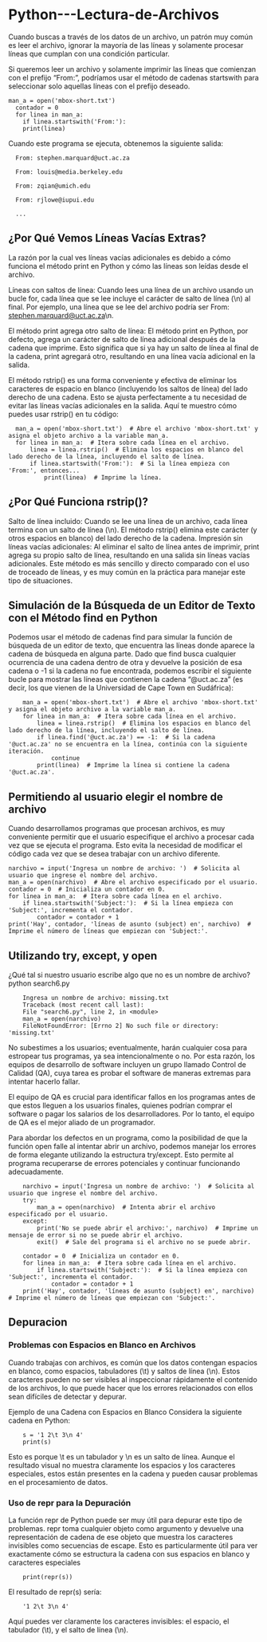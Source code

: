 # Python---Lectura-de-Archivos
Cuando buscas a través de los datos de un archivo, un patrón muy común es leer el archivo, ignorar la mayoría de las líneas y solamente procesar líneas que cumplan con una condición particular.


Si queremos leer un archivo y solamente imprimir las líneas que comienzan con el prefijo “From:”, podríamos usar el método de cadenas startswith para seleccionar solo aquellas líneas con el prefijo deseado.

    man_a = open('mbox-short.txt')
      contador = 0
      for linea in man_a:
        if linea.startswith('From:'):
        print(linea)

Cuando este programa se ejecuta, obtenemos la siguiente salida:

      From: stephen.marquard@uct.ac.za
      
      From: louis@media.berkeley.edu
      
      From: zqian@umich.edu
      
      From: rjlowe@iupui.edu

      ...

## ¿Por Qué Vemos Líneas Vacías Extras?
La razón por la cual ves líneas vacías adicionales es debido a cómo funciona el método print en Python y cómo las líneas son leídas desde el archivo.

Líneas con saltos de línea: Cuando lees una línea de un archivo usando un bucle for, cada línea que se lee incluye el carácter de salto de línea (\n) al final. Por ejemplo, una línea que se lee del archivo podría ser From: stephen.marquard@uct.ac.za\n.

El método print agrega otro salto de línea: El método print en Python, por defecto, agrega un carácter de salto de línea adicional después de la cadena que imprime. Esto significa que si ya hay un salto de línea al final de la cadena, print agregará otro, resultando en una línea vacía adicional en la salida.

El método rstrip() es una forma conveniente y efectiva de eliminar los caracteres de espacio en blanco (incluyendo los saltos de línea) del lado derecho de una cadena. Esto se ajusta perfectamente a tu necesidad de evitar las líneas vacías adicionales en la salida. Aquí te muestro cómo puedes usar rstrip() en tu código:

      man_a = open('mbox-short.txt')  # Abre el archivo 'mbox-short.txt' y asigna el objeto archivo a la variable man_a.
      for linea in man_a:  # Itera sobre cada línea en el archivo.
          linea = linea.rstrip()  # Elimina los espacios en blanco del lado derecho de la línea, incluyendo el salto de línea.
          if linea.startswith('From:'):  # Si la línea empieza con 'From:', entonces...
              print(linea)  # Imprime la línea.
    

## ¿Por Qué Funciona rstrip()?
Salto de línea incluido: Cuando se lee una línea de un archivo, cada línea termina con un salto de línea (\n). El método rstrip() elimina este carácter (y otros espacios en blanco) del lado derecho de la cadena.
Impresión sin líneas vacías adicionales: Al eliminar el salto de línea antes de imprimir, print agrega su propio salto de línea, resultando en una salida sin líneas vacías adicionales.
Este método es más sencillo y directo comparado con el uso de troceado de líneas, y es muy común en la práctica para manejar este tipo de situaciones.


## Simulación de la Búsqueda de un Editor de Texto con el Método find en Python
Podemos usar el método de cadenas find para simular la función de búsqueda de un editor de texto, que encuentra las líneas donde aparece la cadena de búsqueda en alguna parte. Dado que find busca cualquier ocurrencia de una cadena dentro de otra y devuelve la posición de esa cadena o -1 si la cadena no fue encontrada, podemos escribir el siguiente bucle para mostrar las líneas que contienen la cadena “@uct.ac.za” (es decir, los que vienen de la Universidad de Cape Town en Sudáfrica):

        man_a = open('mbox-short.txt')  # Abre el archivo 'mbox-short.txt' y asigna el objeto archivo a la variable man_a.
        for linea in man_a:  # Itera sobre cada línea en el archivo.
            linea = linea.rstrip()  # Elimina los espacios en blanco del lado derecho de la línea, incluyendo el salto de línea.
            if linea.find('@uct.ac.za') == -1:  # Si la cadena '@uct.ac.za' no se encuentra en la línea, continúa con la siguiente iteración.
                continue
            print(linea)  # Imprime la línea si contiene la cadena '@uct.ac.za'.


## Permitiendo al usuario elegir el nombre de archivo

Cuando desarrollamos programas que procesan archivos, es muy conveniente permitir que el usuario especifique el archivo a procesar cada vez que se ejecuta el programa. Esto evita la necesidad de modificar el código cada vez que se desea trabajar con un archivo diferente.

    narchivo = input('Ingresa un nombre de archivo: ')  # Solicita al usuario que ingrese el nombre del archivo.
    man_a = open(narchivo)  # Abre el archivo especificado por el usuario.
    contador = 0  # Inicializa un contador en 0.
    for linea in man_a:  # Itera sobre cada línea en el archivo.
        if linea.startswith('Subject:'):  # Si la línea empieza con 'Subject:', incrementa el contador.
            contador = contador + 1
    print('Hay', contador, 'líneas de asunto (subject) en', narchivo)  # Imprime el número de líneas que empiezan con 'Subject:'.


## Utilizando try, except, y open

¿Qué tal si nuestro usuario escribe algo que no es un nombre de archivo?
python search6.py

        Ingresa un nombre de archivo: missing.txt
        Traceback (most recent call last):
        File "search6.py", line 2, in <module>
        man_a = open(narchivo)
        FileNotFoundError: [Errno 2] No such file or directory: 'missing.txt'


No subestimes a los usuarios; eventualmente, harán cualquier cosa para estropear tus programas, ya sea intencionalmente o no. Por esta razón, los equipos de desarrollo de software incluyen un grupo llamado Control de Calidad (QA), cuya tarea es probar el software de maneras extremas para intentar hacerlo fallar.

El equipo de QA es crucial para identificar fallos en los programas antes de que estos lleguen a los usuarios finales, quienes podrían comprar el software o pagar los salarios de los desarrolladores. Por lo tanto, el equipo de QA es el mejor aliado de un programador.

Para abordar los defectos en un programa, como la posibilidad de que la función open falle al intentar abrir un archivo, podemos manejar los errores de forma elegante utilizando la estructura try/except. Esto permite al programa recuperarse de errores potenciales y continuar funcionando adecuadamente.

        narchivo = input('Ingresa un nombre de archivo: ')  # Solicita al usuario que ingrese el nombre del archivo.
        try:
            man_a = open(narchivo)  # Intenta abrir el archivo especificado por el usuario.
        except:
            print('No se puede abrir el archivo:', narchivo)  # Imprime un mensaje de error si no se puede abrir el archivo.
            exit()  # Sale del programa si el archivo no se puede abrir.
        
        contador = 0  # Inicializa un contador en 0.
        for linea in man_a:  # Itera sobre cada línea en el archivo.
            if linea.startswith('Subject:'):  # Si la línea empieza con 'Subject:', incrementa el contador.
                contador = contador + 1
        print('Hay', contador, 'líneas de asunto (subject) en', narchivo)  # Imprime el número de líneas que empiezan con 'Subject:'.

## Depuracion
### Problemas con Espacios en Blanco en Archivos

Cuando trabajas con archivos, es común que los datos contengan espacios en blanco, como espacios, tabuladores (\t) y saltos de línea (\n). Estos caracteres pueden no ser visibles al inspeccionar rápidamente el contenido de los archivos, lo que puede hacer que los errores relacionados con ellos sean difíciles de detectar y depurar.

Ejemplo de una Cadena con Espacios en Blanco
Considera la siguiente cadena en Python:

        s = '1 2\t 3\n 4'
        print(s)

Esto es porque \t es un tabulador y \n es un salto de línea. Aunque el resultado visual no muestra claramente los espacios y los caracteres especiales, estos están presentes en la cadena y pueden causar problemas en el procesamiento de datos.

### Uso de repr para la Depuración
La función repr de Python puede ser muy útil para depurar este tipo de problemas. repr toma cualquier objeto como argumento y devuelve una representación de cadena de ese objeto que muestra los caracteres invisibles como secuencias de escape. Esto es particularmente útil para ver exactamente cómo se estructura la cadena con sus espacios en blanco y caracteres especiales


        print(repr(s))

El resultado de repr(s) sería:

        '1 2\t 3\n 4'

Aquí puedes ver claramente los caracteres invisibles: el espacio, el tabulador (\t), y el salto de línea (\n).
